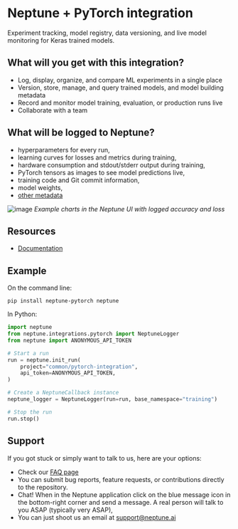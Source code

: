 # Neptune + PyTorch integration

Experiment tracking, model registry, data versioning, and live model monitoring for Keras trained models.

## What will you get with this integration?

* Log, display, organize, and compare ML experiments in a single place
* Version, store, manage, and query trained models, and model building metadata
* Record and monitor model training, evaluation, or production runs live
* Collaborate with a team

## What will be logged to Neptune?

* hyperparameters for every run,
* learning curves for losses and metrics during training,
* hardware consumption and stdout/stderr output during training,
* PyTorch tensors as images to see model predictions live,
* training code and Git commit information,
* model weights,
* [other metadata](https://docs.neptune.ai/logging/what_you_can_log)

![image](https://user-images.githubusercontent.com/97611089/160638338-8a276866-6ce8-4d0a-93f5-bd564d00afdf.png)
*Example charts in the Neptune UI with logged accuracy and loss*

## Resources

* [Documentation](https://docs.neptune.ai/integrations/keras)

## Example

On the command line:

```
pip install neptune-pytorch neptune
```

In Python:

```python
import neptune
from neptune.integrations.pytorch import NeptuneLogger
from neptune import ANONYMOUS_API_TOKEN

# Start a run
run = neptune.init_run(
    project="common/pytorch-integration",
    api_token=ANONYMOUS_API_TOKEN,
)

# Create a NeptuneCallback instance
neptune_logger = NeptuneLogger(run=run, base_namespace="training")

# Stop the run
run.stop()
```

## Support

If you got stuck or simply want to talk to us, here are your options:

* Check our [FAQ page](https://docs.neptune.ai/getting_help)
* You can submit bug reports, feature requests, or contributions directly to the repository.
* Chat! When in the Neptune application click on the blue message icon in the bottom-right corner and send a message. A real person will talk to you ASAP (typically very ASAP),
* You can just shoot us an email at support@neptune.ai
